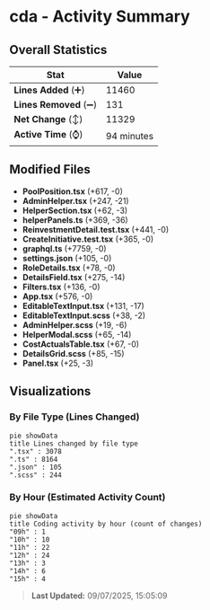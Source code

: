 # cda - Activity Summary 

## Overall Statistics

| Stat                   | Value                                                             |
| ---------------------- | ----------------------------------------------------------------- |
| **Lines Added** (➕)   | 11460                                          |
| **Lines Removed** (➖) | 131                                        |
| **Net Change** (↕)    | 11329                |
| **Active Time** (⌚)   | 94 minutes |


## Modified Files
- **PoolPosition.tsx** (+617, -0)
- **AdminHelper.tsx** (+247, -21)
- **HelperSection.tsx** (+62, -3)
- **helperPanels.ts** (+369, -36)
- **ReinvestmentDetail.test.tsx** (+441, -0)
- **CreateInitiative.test.tsx** (+365, -0)
- **graphql.ts** (+7759, -0)
- **settings.json** (+105, -0)
- **RoleDetails.tsx** (+78, -0)
- **DetailsField.tsx** (+275, -14)
- **Filters.tsx** (+136, -0)
- **App.tsx** (+576, -0)
- **EditableTextInput.tsx** (+131, -17)
- **EditableTextInput.scss** (+38, -2)
- **AdminHelper.scss** (+19, -6)
- **HelperModal.scss** (+65, -14)
- **CostActualsTable.tsx** (+67, -0)
- **DetailsGrid.scss** (+85, -15)
- **Panel.tsx** (+25, -3)

## Visualizations

### By File Type (Lines Changed)

```mermaid
pie showData
title Lines changed by file type
".tsx" : 3078
".ts" : 8164
".json" : 105
".scss" : 244
```

### By Hour (Estimated Activity Count)

```mermaid
pie showData
title Coding activity by hour (count of changes)
"09h" : 1
"10h" : 10
"11h" : 22
"12h" : 24
"13h" : 3
"14h" : 6
"15h" : 4
```


> **Last Updated:** 09/07/2025, 15:05:09